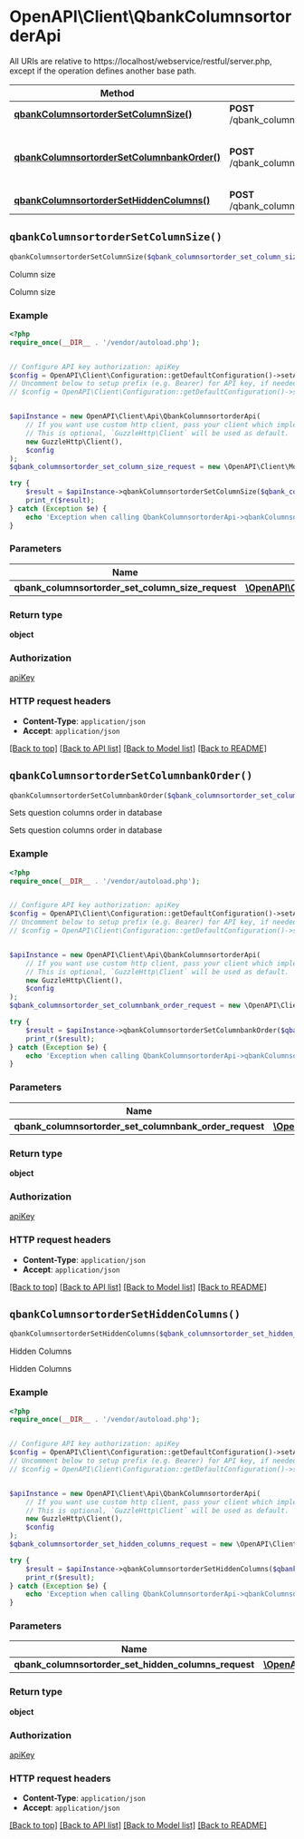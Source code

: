 # OpenAPI\Client\QbankColumnsortorderApi

All URIs are relative to https://localhost/webservice/restful/server.php, except if the operation defines another base path.

| Method | HTTP request | Description |
| ------------- | ------------- | ------------- |
| [**qbankColumnsortorderSetColumnSize()**](QbankColumnsortorderApi.md#qbankColumnsortorderSetColumnSize) | **POST** /qbank_columnsortorder_set_column_size | Column size |
| [**qbankColumnsortorderSetColumnbankOrder()**](QbankColumnsortorderApi.md#qbankColumnsortorderSetColumnbankOrder) | **POST** /qbank_columnsortorder_set_columnbank_order | Sets question columns order in database |
| [**qbankColumnsortorderSetHiddenColumns()**](QbankColumnsortorderApi.md#qbankColumnsortorderSetHiddenColumns) | **POST** /qbank_columnsortorder_set_hidden_columns | Hidden Columns |


## `qbankColumnsortorderSetColumnSize()`

```php
qbankColumnsortorderSetColumnSize($qbank_columnsortorder_set_column_size_request): object
```

Column size

Column size

### Example

```php
<?php
require_once(__DIR__ . '/vendor/autoload.php');


// Configure API key authorization: apiKey
$config = OpenAPI\Client\Configuration::getDefaultConfiguration()->setApiKey('Authorization', 'YOUR_API_KEY');
// Uncomment below to setup prefix (e.g. Bearer) for API key, if needed
// $config = OpenAPI\Client\Configuration::getDefaultConfiguration()->setApiKeyPrefix('Authorization', 'Bearer');


$apiInstance = new OpenAPI\Client\Api\QbankColumnsortorderApi(
    // If you want use custom http client, pass your client which implements `GuzzleHttp\ClientInterface`.
    // This is optional, `GuzzleHttp\Client` will be used as default.
    new GuzzleHttp\Client(),
    $config
);
$qbank_columnsortorder_set_column_size_request = new \OpenAPI\Client\Model\QbankColumnsortorderSetColumnSizeRequest(); // \OpenAPI\Client\Model\QbankColumnsortorderSetColumnSizeRequest

try {
    $result = $apiInstance->qbankColumnsortorderSetColumnSize($qbank_columnsortorder_set_column_size_request);
    print_r($result);
} catch (Exception $e) {
    echo 'Exception when calling QbankColumnsortorderApi->qbankColumnsortorderSetColumnSize: ', $e->getMessage(), PHP_EOL;
}
```

### Parameters

| Name | Type | Description  | Notes |
| ------------- | ------------- | ------------- | ------------- |
| **qbank_columnsortorder_set_column_size_request** | [**\OpenAPI\Client\Model\QbankColumnsortorderSetColumnSizeRequest**](../Model/QbankColumnsortorderSetColumnSizeRequest.md)|  | |

### Return type

**object**

### Authorization

[apiKey](../../README.md#apiKey)

### HTTP request headers

- **Content-Type**: `application/json`
- **Accept**: `application/json`

[[Back to top]](#) [[Back to API list]](../../README.md#endpoints)
[[Back to Model list]](../../README.md#models)
[[Back to README]](../../README.md)

## `qbankColumnsortorderSetColumnbankOrder()`

```php
qbankColumnsortorderSetColumnbankOrder($qbank_columnsortorder_set_columnbank_order_request): object
```

Sets question columns order in database

Sets question columns order in database

### Example

```php
<?php
require_once(__DIR__ . '/vendor/autoload.php');


// Configure API key authorization: apiKey
$config = OpenAPI\Client\Configuration::getDefaultConfiguration()->setApiKey('Authorization', 'YOUR_API_KEY');
// Uncomment below to setup prefix (e.g. Bearer) for API key, if needed
// $config = OpenAPI\Client\Configuration::getDefaultConfiguration()->setApiKeyPrefix('Authorization', 'Bearer');


$apiInstance = new OpenAPI\Client\Api\QbankColumnsortorderApi(
    // If you want use custom http client, pass your client which implements `GuzzleHttp\ClientInterface`.
    // This is optional, `GuzzleHttp\Client` will be used as default.
    new GuzzleHttp\Client(),
    $config
);
$qbank_columnsortorder_set_columnbank_order_request = new \OpenAPI\Client\Model\QbankColumnsortorderSetColumnbankOrderRequest(); // \OpenAPI\Client\Model\QbankColumnsortorderSetColumnbankOrderRequest

try {
    $result = $apiInstance->qbankColumnsortorderSetColumnbankOrder($qbank_columnsortorder_set_columnbank_order_request);
    print_r($result);
} catch (Exception $e) {
    echo 'Exception when calling QbankColumnsortorderApi->qbankColumnsortorderSetColumnbankOrder: ', $e->getMessage(), PHP_EOL;
}
```

### Parameters

| Name | Type | Description  | Notes |
| ------------- | ------------- | ------------- | ------------- |
| **qbank_columnsortorder_set_columnbank_order_request** | [**\OpenAPI\Client\Model\QbankColumnsortorderSetColumnbankOrderRequest**](../Model/QbankColumnsortorderSetColumnbankOrderRequest.md)|  | |

### Return type

**object**

### Authorization

[apiKey](../../README.md#apiKey)

### HTTP request headers

- **Content-Type**: `application/json`
- **Accept**: `application/json`

[[Back to top]](#) [[Back to API list]](../../README.md#endpoints)
[[Back to Model list]](../../README.md#models)
[[Back to README]](../../README.md)

## `qbankColumnsortorderSetHiddenColumns()`

```php
qbankColumnsortorderSetHiddenColumns($qbank_columnsortorder_set_hidden_columns_request): object
```

Hidden Columns

Hidden Columns

### Example

```php
<?php
require_once(__DIR__ . '/vendor/autoload.php');


// Configure API key authorization: apiKey
$config = OpenAPI\Client\Configuration::getDefaultConfiguration()->setApiKey('Authorization', 'YOUR_API_KEY');
// Uncomment below to setup prefix (e.g. Bearer) for API key, if needed
// $config = OpenAPI\Client\Configuration::getDefaultConfiguration()->setApiKeyPrefix('Authorization', 'Bearer');


$apiInstance = new OpenAPI\Client\Api\QbankColumnsortorderApi(
    // If you want use custom http client, pass your client which implements `GuzzleHttp\ClientInterface`.
    // This is optional, `GuzzleHttp\Client` will be used as default.
    new GuzzleHttp\Client(),
    $config
);
$qbank_columnsortorder_set_hidden_columns_request = new \OpenAPI\Client\Model\QbankColumnsortorderSetHiddenColumnsRequest(); // \OpenAPI\Client\Model\QbankColumnsortorderSetHiddenColumnsRequest

try {
    $result = $apiInstance->qbankColumnsortorderSetHiddenColumns($qbank_columnsortorder_set_hidden_columns_request);
    print_r($result);
} catch (Exception $e) {
    echo 'Exception when calling QbankColumnsortorderApi->qbankColumnsortorderSetHiddenColumns: ', $e->getMessage(), PHP_EOL;
}
```

### Parameters

| Name | Type | Description  | Notes |
| ------------- | ------------- | ------------- | ------------- |
| **qbank_columnsortorder_set_hidden_columns_request** | [**\OpenAPI\Client\Model\QbankColumnsortorderSetHiddenColumnsRequest**](../Model/QbankColumnsortorderSetHiddenColumnsRequest.md)|  | |

### Return type

**object**

### Authorization

[apiKey](../../README.md#apiKey)

### HTTP request headers

- **Content-Type**: `application/json`
- **Accept**: `application/json`

[[Back to top]](#) [[Back to API list]](../../README.md#endpoints)
[[Back to Model list]](../../README.md#models)
[[Back to README]](../../README.md)
